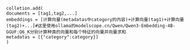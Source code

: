     colletion.add(
    documents = [tag1,tag2,...]
    embeddings = [计算向量(metadatas中catogory的内容)+计算向量(tag1)+计算向量(tag2)+...]#这里使用ollama的modelscope.cn/Qwen/Qwen3-Embedding-4B-GGUF:Q6_K分别计算种类的向量和每个特征的向量并向量求和
    metadatas = [{"category":category}]
    )